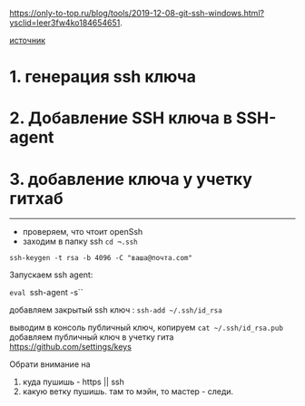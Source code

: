 https://only-to-top.ru/blog/tools/2019-12-08-git-ssh-windows.html?ysclid=leer3fw4ko184654651.

 [источник](https://www.google.com)
# 1. генерация ssh ключа
# 2. Добавление SSH ключа в SSH-agent
# 3. добавление  ключа у учетку гитхаб

_______________________________

* проверяем, что чтоит openSsh
* заходим в папку ssh
`cd ¬.ssh`

`ssh-keygen -t rsa -b 4096 -C "ваша@почта.com"`

Запускаем  ssh agent:

`eval `ssh-agent -s``

 добавляем закрытый ssh ключ :
`ssh-add ~/.ssh/id_rsa`

выводим в консоль публичный ключ, копируем
`cat ~/.ssh/id_rsa.pub`
добавляем публичный ключ в учетку гита
https://github.com/settings/keys

Обрати внимание на 
1. куда пушишь -  https || ssh
2. какую ветку пушишь. там то мэйн, то мастер - следи.